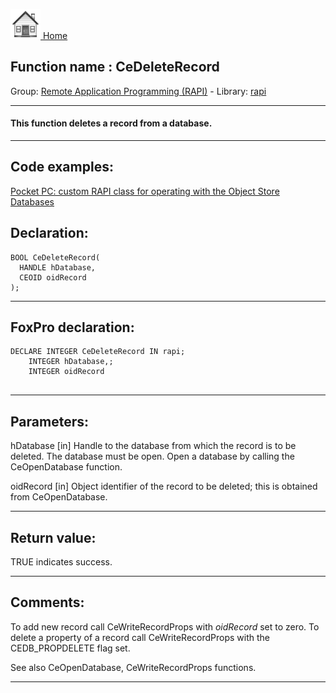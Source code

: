 [<img src="../../images/home.png"> Home ](https://github.com/VFPX/Win32API)  

## Function name : CeDeleteRecord
Group: [Remote Application Programming (RAPI)](../../functions_group.md#Remote_Application_Programming_(RAPI))  -  Library: [rapi](../../libraries.md#rapi)  
***  


#### This function deletes a record from a database.
***  


## Code examples:
[Pocket PC: custom RAPI class for operating with the Object Store Databases](../../samples/sample_445.md)  

## Declaration:
```foxpro  
BOOL CeDeleteRecord(
  HANDLE hDatabase,
  CEOID oidRecord
);  
```  
***  


## FoxPro declaration:
```foxpro  
DECLARE INTEGER CeDeleteRecord IN rapi;
	INTEGER hDatabase,;
	INTEGER oidRecord
  
```  
***  


## Parameters:
hDatabase 
[in] Handle to the database from which the record is to be deleted. The database must be open. Open a database by calling the CeOpenDatabase function. 

oidRecord 
[in] Object identifier of the record to be deleted; this is obtained from CeOpenDatabase.  
***  


## Return value:
TRUE indicates success.  
***  


## Comments:
To add new record call CeWriteRecordProps with <Em>oidRecord</Em> set to zero. To delete a property of a record call CeWriteRecordProps with the CEDB_PROPDELETE flag set.  
  
See also CeOpenDatabase, CeWriteRecordProps functions.  
  
***  

